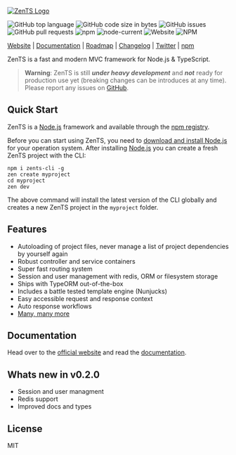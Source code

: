 [![ZenTS Logo](https://zents.dev/zents_logo_small.png)](http://zents.dev)

![GitHub top language](https://img.shields.io/github/languages/top/sahachide/ZenTS?style=flat-square)
![GitHub code size in bytes](https://img.shields.io/github/languages/code-size/sahachide/ZenTS?style=flat-square)
![GitHub issues](https://img.shields.io/github/issues-raw/sahachide/ZenTS?style=flat-square)
![GitHub pull requests](https://img.shields.io/github/issues-pr/sahachide/ZenTS?style=flat-square)
![npm](https://img.shields.io/npm/v/zents?label=latest%20release&style=flat-square)
![node-current](https://img.shields.io/node/v/zents?style=flat-square)
![Website](https://img.shields.io/website?style=flat-square&url=https%3A%2F%2Fzents.dev)
![NPM](https://img.shields.io/npm/l/zents?style=flat-square)

[Website](https://zents.dev) | [Documentation](https://zents.dev/guide/) | [Roadmap](https://zents.dev/roadmap) | [Changelog](https://github.com/sahachide/ZenTS/blob/master/CHANGELOG.md) | [Twitter](https://twitter.com/ZenTS_Framework) | [npm](https://www.npmjs.com/package/zents)

ZenTS is a fast and modern MVC framework for Node.js & TypeScript.

> **Warning**: ZenTS is still **_under heavy development_** and **_not_** ready for production use yet (breaking changes can be introduces at any time). Please report any issues on [GitHub](https://github.com/sahachide/ZenTS/issues).

## Quick Start

ZenTS is a [Node.js](https://nodejs.org) framework and available through the
[npm registry](https://www.npmjs.com/).

Before you can start using ZenTS, you need to [download and install Node.js](https://nodejs.org/en/download/) for your operation system. After installing [Node.js](https://nodejs.org) you can create a fresh ZenTS project with the CLI:

```shell
npm i zents-cli -g
zen create myproject
cd myproject
zen dev
```

The above command will install the latest version of the CLI globally and creates a new ZenTS project in the `myproject` folder.

## Features

- Autoloading of project files, never manage a list of project dependencies by yourself again
- Robust controller and service containers
- Super fast routing system
- Session and user management with redis, ORM or filesystem storage
- Ships with TypeORM out-of-the-box
- Includes a battle tested template engine (Nunjucks)
- Easy accessible request and response context
- Auto response workflows
- [Many, many more](https://zents.dev)

## Documentation

Head over to the [official website](https://zents.dev) and read the [documentation](https://zents.dev/guide/).

## Whats new in v0.2.0

- Session and user managment
- Redis support
- Improved docs and types

## License

MIT
